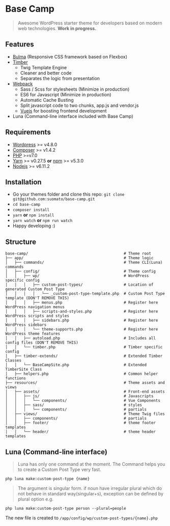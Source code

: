 # Base Camp

> Awesome WordPress starter theme for developers based on modern web technologies. **Work in progress.**

## Features
* [Bulma](http://bulma.io/) (Responsive CSS framework based on Flexbox)
* [Timber](https://www.upstatement.com/timber/)
  * Twig Template Engine
  * Cleaner and better code
  * Separates the logic from presentation
* [Webpack](https://webpack.github.io/)
  * Sass / Scss for stylesheets (Minimize in production)
  * ES6 for Javascript (Minimize in production)
  * Automatic Cache Busting
  * Split javascript code to two chunks, app.js and vendor.js
  * [Vuejs](https://vuejs.org/) for boosting frontend development
* Luna (Command-line interface included with Base Camp)

## Requirements
* [Wordpress](https://wordpress.org/) >= v4.8.0
* [Composer](https://getcomposer.org/download/) >= v1.4.2
* [PHP](http://php.net/manual/en/install.php) >=v7.0
* [Yarn](https://yarnpkg.com/en/) >= v0.27.5 **or** [npm](https://www.npmjs.com/) >= v5.3.0
* [Nodejs](https://nodejs.org/en/) >= v6.11.2

## Installation
* Go your themes folder and clone this repo: `git clone git@github.com:suomato/base-camp.git`
* `cd base-camp`
* `composer install`
* `yarn` **or** `npm install`
* `yarn watch` **or** `npm run watch`
* Happy developing :)

## Structure
```
base-camp/                                          # Theme root
├── app/                                            # Theme logic
│   ├── commands/                                   # Theme CLI(Luna) commands
│   ├── config/                                     # Theme config
│   │   ├── wp/                                     # WordPress specific config
│   │   │   ├── custom-post-types/                  # Location of generated Custom Post Type
│   │   │   │   └── _custom-post-type-template.php  # Custom Post Type template (DON'T REMOVE THIS)
│   │   │   ├── menus.php                           # Register here WordPress navigation menus
│   │   │   ├── scripts-and-styles.php              # Register here WordPress scripts and styles
│   │   │   ├── sidebars.php                        # Register here WordPress sidebars
│   │   │   └── theme-supports.php                  # Register here WordPress theme features
│   │   ├── autoload.php                            # Includes all config files (DON'T REMOVE THIS)
│   │   └── timber.php                              # Timber specific config
│   ├── timber-extends/                             # Extended Timber Classes
│   │   └── BaseCampSite.php                        # Extended TimberSite Class
│   ├── helpers.php                                 # Common helper functions
├── resources/                                      # Theme assets and views
│   ├── assets/                                     # Front-end assets
│   │   ├── js/                                     # Javascripts
│   │   │   └── components/                         # Vue Components
│   │   ├── sass/                                   # styles
│   │   │   └── components/                         # partials
│   ├── views/                                      # Theme Twig files
│   │   ├── components/                             # partials
│   │   ├── footer/                                 # theme footer templates
│   │   └── header/                                 # theme header templates
```

## Luna (Command-line interface)
> Luna has only one command at the moment. The Command helps you to create a Custom Post Type very fast.

```
php luna make:custom-post-type {name}
```

> The argument is singular form. if noun have irregular plural which do not behave in standard way(singular+s),
exception can be defined by plural option e.g.

```
php luna make:custom-post-type person --plural=people
```

The new file is created to `/app/config/wp/custom-post-types/{name}.php`
